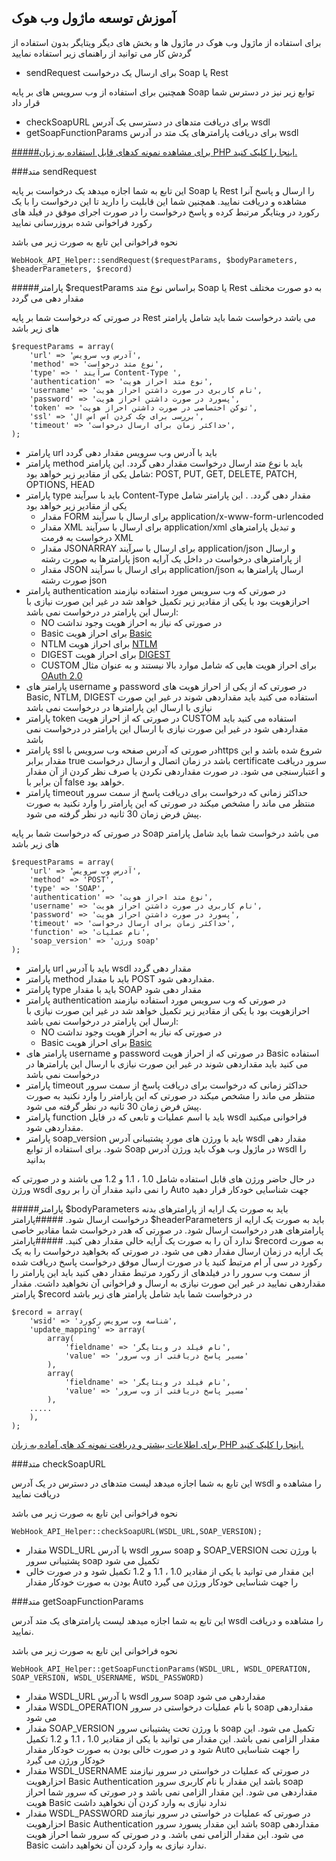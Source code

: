 ## آموزش توسعه ماژول وب هوک

برای استفاده از ماژول وب هوک در ماژول ها و بخش های دیگر ویتایگر بدون استفاده از گردش کار می توانید از راهنمای زیر استفاده نمایید


 - sendRequest برای ارسال یک درخواست Soap  یا Rest

همچنین برای استفاده از وب سرویس های بر پایه Soap توابع زیر نیز در دسترس شما قرار داد


 - checkSoapURL برای دریافت متدهای در دسترسی یک آدرس wsdl
 - getSoapFunctionParams  برای دریافت پارامترهای یک متد در آدرس wsdl
 
 <a href="modules/WebHook/resources/examples.zip">
#####برای مشاهده نمونه کدهای قابل استفاده به زبان PHP اینجا را کلیک کنید.
</a>

###متد sendRequest

این تابع به شما اجازه میدهد یک درخواست بر پایه Soap یا Rest را ارسال و پاسخ آنرا مشاهده و دریافت نمایید. همچنین شما این قابلیت را دارید تا این درخواست را با یک رکورد در ویتایگر مرتبط کرده و پاسخ درخواست را در صورت اجرای موفق در فیلد های رکورد فراخوانی شده بروزرسانی نمایید

نحوه فراخوانی این تابع به صورت زیر می باشد

```
WebHook_API_Helper::sendRequest($requestParams, $bodyParameters, $headerParameters, $record)
```

#####پارامتر $requestParams براساس نوع متد Soap یا Rest به دو صورت مختلف مقدار دهی می گردد

در صورتی که درخواست شما بر پایه Rest می باشد درخواست شما باید شامل پارامتر های زیر باشد
```
$requestParams = array(
    'url' => 'آدرس وب سرویس',
    'method' => 'نوع متد درخواست',
    'type' => ' سرآیند Content-Type ',
    'authentication' => 'نوع متد احراز هویت',
    'username' => 'نام کاربری در صورت داشتن احراز هویت',
    'password' => 'پسورد در صورت داشتن احراز هویت',
    'token' => 'توکن اختصاصی در صورت داشتن احراز هویت',
    'ssl' => 'بررسی برای چک کردن اس اس ال',
    'timeout' => 'حداکثر زمان برای ارسال درخواست',
);
```
 - پارامتر url باید با آدرس وب سرویس مقدار دهی گردد
 - پارامتر method باید با نوع متد ارسال درخواست مقدار دهی گردد. این پارامتر شامل یکی از مقادیر زیر خواهد بود:
POST, PUT, GET, DELETE, PATCH, OPTIONS, HEAD
 - پارامتر type باید با سرآیند Content-Type مقدار دهی گردد. . این پارامتر شامل یکی از مقادیر زیر خواهد بود
    + مقدار FORM برای ارسال با سرآیند application/x-www-form-urlencoded
    + مقدار XML برای ارسال با سرآیند application/xml و تبدیل پارامترهای درخواست به فرمت XML
    + مقدار JSONARRAY برای ارسال با سرآیند application/json و ارسال پارامترها به صورت رشته json از پارامترهای درخواست در داخل یک آرایه
    + مقدار JSON برای ارسال با سرآیند application/json ارسال پارامترها به صورت رشته json
 - پارامتر authentication در صورتی که وب سرویس مورد استفاده نیازمند احرازهویت بود با یکی از مقادیر زیر تکمیل خواهد شد در غیر این صورت نیازی با ارسال این پارامتر در درخواست نمی باشد:
    + NO در صورتی که نیاز به احراز هویت وجود نداشت
    + Basic برای احراز هویت [Basic](https://fa.wikipedia.org/wiki/%D8%A7%D8%B5%D8%A7%D9%84%D8%AA%E2%80%8C%D8%B3%D9%86%D8%AC%DB%8C_%D8%A8%D8%B1%D8%A7%DB%8C_%D8%AF%D8%B3%D8%AA%D8%B1%D8%B3%DB%8C%E2%80%8C%D9%87%D8%A7%DB%8C_%D8%A7%D9%88%D9%84%DB%8C%D9%87)
    + NTLM برای احراز هویت [NTLM](https://en.wikipedia.org/wiki/NT_LAN_Manager)
    + DIGEST برای احراز هویت [DIGEST](https://fa.wikipedia.org/wiki/%D8%A7%D8%AD%D8%B1%D8%A7%D8%B2_%D9%87%D9%88%DB%8C%D8%AA_%D9%85%D8%AE%D8%AA%D8%B5%D8%B1)
    + CUSTOM برای احراز هویت هایی که شامل موارد بالا نیستند و به عنوان مثال [OAuth 2.0](https://swagger.io/docs/specification/authentication/bearer-authentication/)
 - پارامتر های username و password در صورتی که از یکی از احراز هویت های Basic, NTLM, DIGEST استفاده می کنید باید مقداردهی شوند در غیر این صورت نیازی با ارسال این پارامترها در درخواست نمی باشد
 - پارامتر token در صورتی که از احراز هویت CUSTOM استفاده می کنید باید مقداردهی شود در غیر این صورت نیازی با ارسال این پارامتر در درخواست نمی باشد
 - پارامتر ssl در صورتی که آدرس صفحه وب سرویس باhttps شروع شده باشد و این مقدار برابر true باشد در زمان اتصال و ارسال درخواست certificate سرور دریافت و اعتبارسنجی می شود. در صورت مقداردهی نکردن یا صرف نظر کردن از آن مقدار آن برابر با false خواهد بود.
 - پارامتر timeout حداکثر زمانی که درخواست برای دریافت پاسخ از سمت سرور منتظر می ماند را مشخص میکند در صورتی که این پارامتر را وارد نکنید به صورت پیش فرض زمان 30 ثانیه در نظر گرفته می شود.

در صورتی که درخواست شما بر پایه Soap می باشد درخواست شما باید شامل پارامتر های زیر باشد
```
$requestParams = array(
    'url' => 'آدرس وب سرویس',
    'method' => 'POST',
    'type' => 'SOAP',
    'authentication' => 'نوع متد احراز هویت',
    'username' => 'نام کاربری در صورت داشتن احراز هویت',
    'password' => 'پسورد در صورت داشتن احراز هویت',
    'timeout' => 'حداکثر زمان برای ارسال درخواست',
    'function' => 'نام عملیات',
    'soap_version' => 'ورژن soap'
);
```

 - پارامتر url باید با آدرس wsdl مقدار دهی گردد
 - پارامتر method باید با مقدار POST مقداردهی شود.
 - پارامتر type باید با مقدار SOAP مقدار دهی شود
 - پارامتر authentication در صورتی که وب سرویس مورد استفاده نیازمند احرازهویت بود با یکی از مقادیر زیر تکمیل خواهد شد در غیر این صورت نیازی با ارسال این پارامتر در درخواست نمی باشد:
    + NO در صورتی که نیاز به احراز هویت وجود نداشت
    + Basic برای احراز هویت [Basic](https://fa.wikipedia.org/wiki/%D8%A7%D8%B5%D8%A7%D9%84%D8%AA%E2%80%8C%D8%B3%D9%86%D8%AC%DB%8C_%D8%A8%D8%B1%D8%A7%DB%8C_%D8%AF%D8%B3%D8%AA%D8%B1%D8%B3%DB%8C%E2%80%8C%D9%87%D8%A7%DB%8C_%D8%A7%D9%88%D9%84%DB%8C%D9%87)
 - پارامتر های username و password در صورتی که از احراز هویت Basic استفاده می کنید باید مقداردهی شوند در غیر این صورت نیازی با ارسال این پارامترها در درخواست نمی باشد
 - پارامتر timeout حداکثر زمانی که درخواست برای دریافت پاسخ از سمت سرور منتظر می ماند را مشخص میکند در صورتی که این پارامتر را وارد نکنید به صورت پیش فرض زمان 30 ثانیه در نظر گرفته می شود.
 - پارامتر function باید با اسم عملیات و تابعی که در فایل wsdl فراخوانی میکنید مقداردهی شود.
 - پارامتر soap_version باید با ورژن های مورد پشتیبانی آدرس wsdl مقدار دهی شود. برای استفاده از توابع Soap در ماژول وب هوک باید ورژن آدرس wsdl را بدانید

در حال حاضر ورژن های قابل استفاده شامل 1.0 ، 1.1 و 1.2 می باشند و در صورتی که ورژن wsdl را نمی دانید مقدار آن را بر روی Auto جهت شناسایی خودکار قرار دهید

#####پارامتر $bodyParameters باید به صورت یک ارایه از پارامترهای بدنه درخواست ارسال شود.
#####پارامتر $headerParameters باید به صورت یک ارایه از پارامترهای هدر درخواست ارسال شود. در صورتی که هدر درخواست شما مقادیر خاصی ندارد آن را به صورت یک آرایه خالی مقدار دهی کنید.
#####پارامتر $record به صورت یک ارایه در زمان ارسال مقدار دهی می شود. در صورتی که بخواهید درخواست را به یک رکورد در سی آر ام مرتبط کنید یا در صورت ارسال موفق درخواست پاسخ دریافت شده از سمت وب سرور را در فیلدهای از رکورد مرتبط مقدار دهی کنید باید این پارامتر را مقداردهی نمایید در غیر این صورت نیازی به ارسال و فراخوانی آن نخواهید داشت.
مقدار پارامتر $record در درخواست شما باید شامل پارامتر های زیر باشد
```
$record = array(
    'wsid' => 'شناسه وب سرویس رکورد',
    'update_mapping' => array(
        array(
            'fieldname' => 'نام فیلد در ویتایگر',
            'value' => 'مسیر پاسخ دریافتی از وب سرور'
        ),
        array(
            'fieldname' => 'نام فیلد در ویتایگر',
            'value' => 'مسیر پاسخ دریافتی از وب سرور'
        ),
	.....
    ),
);
```
 <a href="modules/WebHook/resources/examples.zip">
برای اطلاعات بیشتر و دریافت نمونه کد های آماده به زبان PHP اینجا را کلیک کنید.
</a>

###متد checkSoapURL

این تابع به شما اجازه میدهد لیست متدهای در دسترس در یک آدرس wsdl را مشاهده و دریافت نمایید

نحوه فراخوانی این تابع به صورت زیر می باشد

```
WebHook_API_Helper::checkSoapURL(WSDL_URL,SOAP_VERSION);
```

 - مقدار WSDL_URL با آدرس wsdl سرور soap و SOAP_VERSION با ورژن تحت پشتیبانی سرور soap تکمیل می شود
 - این مقدار می توانید با یکی از مقادیر 1.0 ، 1.1 و 1.2 تکمیل شود و در صورت خالی بودن به صورت خودکار مقدار Auto را جهت شناسایی خودکار ورژن می گیرد

###متد getSoapFunctionParams

این تابع به شما اجازه میدهد لیست پارامترهای یک متد آدرس wsdl را مشاهده و دریافت نمایید.

نحوه فراخوانی این تابع به صورت زیر می باشد

```
WebHook_API_Helper::getSoapFunctionParams(WSDL_URL, WSDL_OPERATION, SOAP_VERSION, WSDL_USERNAME, WSDL_PASSWORD)
```

 - مقدار WSDL_URL با آدرس wsdl سرور soap مقداردهی می شود
 - مقدار WSDL_OPERATION با نام عملیات درخواستی در سرور soap مقداردهی می شود
 - مقدار SOAP_VERSION با ورژن تحت پشتیبانی سرور soap تکمیل می شود. این مقدار الزامی نمی باشد.
این مقدار می توانید با یکی از مقادیر 1.0 ، 1.1 و 1.2 تکمیل شود و در صورت خالی بودن به صورت خودکار مقدار Auto را جهت شناسایی خودکار ورژن می گیرد
 - مقدار WSDL_USERNAME در صورتی که عملیات در خواستی در سرور نیازمند احزارهویت Basic Authentication باشد این مقدار با نام کاربری سرور soap مقداردهی می شود. این مقدار الزامی نمی باشد و در صورتی که سرور شما احراز هویت Basic ندارد نیازی به وارد کردن آن نخواهید داشت
 - مقدار WSDL_PASSWORD در صورتی که عملیات در خواستی در سرور نیازمند احزارهویت Basic Authentication باشد این مقدار پسورد سرور soap مقداردهی می شود. این مقدار الزامی نمی باشد. و در صورتی که سرور شما احراز هویت Basic ندارد نیازی به وارد کردن آن نخواهید داشت.